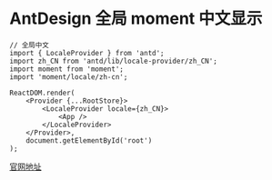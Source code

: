 # AntDesign 全局 moment 中文显示

```
// 全局中文
import { LocaleProvider } from 'antd';
import zh_CN from 'antd/lib/locale-provider/zh_CN';
import moment from 'moment';
import 'moment/locale/zh-cn';

ReactDOM.render(
    <Provider {...RootStore}>
        <LocaleProvider locale={zh_CN}>
            <App />
        </LocaleProvider>
    </Provider>,
    document.getElementById('root')
);
```

[官网地址](https://ant.design/components/date-picker-cn)
